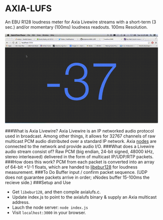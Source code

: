 AXIA-LUFS
=========
An EBU R128 loudness meter for Axia Livewire streams with a short-term (3 sec.) and/or momentary (100ms) loudness readouts. 100ms Resolution.

<img src="out.gif"></img>

###What is Axia Livewire?
Axia Livewire is an IP networked audio protocol used in broadcast. Among other things, it allows for 32767 channels of raw multicast PCM audio distributed over a standard IP network. Axia <a href="http://axiaaudio.com/xnodes">nodes</a> are connected to the network and provide audio I/O.
###What does a Livewire audio stream consist of?
Raw PCM (big endian, 24-bit signed, 48000 kHz, stereo interleaved) delivered in the form of multicast IP/UDP/RTP packets.
###How does this work?
PCM from each packet is converted into an array of 64-bit +1/-1 floats, which are handed to <a href = "https://github.com/jiixyj/libebur128">libebur128</a> for loudness measurement.
###To Do
Buffer input / confirm packet sequence. (UDP does not guarantee packets arrive in order; xNodes buffer 15-100ms the recieve side.)
###Setup and Use
* Get `libebur128`, and then compile axialufs.c.
* Update index.js to point to the axialufs binary & supply an Axia multicast address.
* Lauch the node server: `node index.js`
* Visit `localhost:3000` in your browser.
